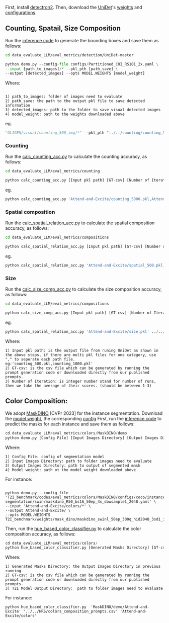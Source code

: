 First, install [detectron2](https://github.com/facebookresearch/detectron2/blob/main/INSTALL.md).
Then, download the [UniDet](https://github.com/xingyizhou/UniDet)'s
[weights](https://drive.google.com/file/d/110JSpmfNU__7T3IMSJwv0QSfLLo_AqtZ)
and [configurations](https://github.com/xingyizhou/UniDet/blob/master/configs/Partitioned_COI_RS101_2x.yaml).

## Counting, Spatail, Size Composition

Run the
[inference code](detection/UniDet-master/demo.py)
to generate the bounding boxes and save them as follows:
```bash
cd data_evaluate_LLM/eval_metrics/detection/UniDet-master
```
```python
python demo.py --config-file configs/Partitioned_COI_RS101_2x.yaml \
--input [path_to_images]/* --pkl_pth [path_save] \
--output [detected_images] --opts MODEL.WEIGHTS [model_weight]
```
Where:
```

1) path_to_images: folder of images need to evaluate
2) path_save: the path to the output pkl file to save detected information
3) detected_images: path to the folder to save visual detected images
4) model_weight: path to the weights downloaded above
```
eg.
```python demo.py --config-file configs/Partitioned_COI_RS101_2x.yaml --input  
"GLIGEN/visual/counting_500_img/*" --pkl_pth "../../counting/counting_500_1499.pkl"  --output "detected" --opts MODEL.WEIGHTS "Partitioned_COI_RS101_2x.pth"
```


### Counting 
Run the 
[calc_counting_acc.py](counting/calc_counting_acc.py)
to calculate the counting accuracy, as follows:
```bash
cd data_evaluate_LLM/eval_metrics/counting
```

```python
python calc_counting_acc.py [Input pkl path] [GT-csv] [Number of Iteration]
```
eg.
```python
python calc_counting_acc.py 'Attend-and-Excite/counting_5000.pkl,Attend-and-Excite/counting_500_1499.pkl' ../../HRS/counting_prompts.csv 1
```

### Spatial composition
Run the 
[calc_spatial_relation_acc.py](compositions/calc_spatial_relation_acc.py)
to calculate the spatial composition accuracy, as follows:
```bash
cd data_evaluate_LLM/eval_metrics/compositions
```
```python
python calc_spatial_relation_acc.py [Input pkl path] [GT-csv] [Number of Iteration]
```
eg.
```python
python calc_spatial_relation_acc.py 'Attend-and-Excite/spatial_500.pkl,Attend-and-Excite/spatial_1000.pkl' ../../HRS/spatial_compositions_prompts.csv 1
```
### Size
Run the 
[calc_size_comp_acc.py](compositions/calc_size_comp_acc.py)
to calculate the size composition accuracy, as follows:
```bash
cd data_evaluate_LLM/eval_metrics/compositions
```
```python
python calc_size_comp_acc.py [Input pkl path] [GT-csv] [Number of Iteration]
```
eg.
```python
python calc_spatial_relation_acc.py 'Attend-and-Excite/size.pkl' ../../HRS/size_compositions_prompts.csv 1
```
Where:
```
1) Input pkl path: is the output file from runing UniDet as shown in the above steps, if there are multi pkl files for one category, use "," to seperate each path file. eg:'counting_500.pkl,counting_1000.pkl'
2) GT-csv: is the csv file which can be generated by running the prompt generation code or downloaded directly from our published prompts.
3) Number of Iteration: is integer number stand for number of runs, then we take the average of their scores. (should be between 1-3)
```
## Color Composition:
We adopt [MaskDINO](https://arxiv.org/pdf/2206.02777.pdf) [CVPr 2023] for the instance segmentation.
Download the [model weight](https://github.com/IDEA-Research/detrex-storage/releases/download/maskdino-v0.1.0/maskdino_swinl_50ep_300q_hid2048_3sd1_panoptic_58.3pq.pth), the corresponding [config](colors/MaskDINO/configs/coco/instance-segmentation/swin/maskdino_R50_bs16_50ep_4s_dowsample1_2048.yaml) 
First, run the 
[inference code](colors/MaskDINO/demo/demo.py)
to predict the masks for each instance and save them as follows:
```python
cd data_evaluate_LLM/eval_metrics/colors/MaskDINO/demo
python demo.py [Config File] [Input Images Directory] [Output Images Directory] [Model Weights]
```
Where:
```
1) Config File: config of segmentation model
2) Input Images Directory: path to folder images need to evaluate
3) Output Images Directory: path to output of segmented mask
4) Model weight: path ot the model weight downloaded above
```
For instance:
```

python demo.py --config-file 'T2I_benchmark/codes/eval_metrics/colors/MaskDINO/configs/coco/instance-segmentation/swin/maskdino_R50_bs16_50ep_4s_dowsample1_2048.yaml' \
--input 'Attend-and-Excite/colors/*' \
--output Attend-and-Excite/ \
--opts MODEL.WEIGHTS T2I_benchmark/weights/mask_dino/maskdino_swinl_50ep_300q_hid2048_3sd1_instance_maskenhanced_mask52.3ap_box59.pth
```

Then, run the 
[hue_based_color_classifier.py](colors/hue_based_color_classifier.py)
to calculate the color composition accuracy, as follows:
```python
cd data_evaluate_LLM/eval_metrics/colors/
python hue_based_color_classifier.py [Generated Masks Directory] [GT-csv] [T2I Model Output Directory]
```
Where:
```
1) Generated Masks Directory: the Output Images Directory in previous running
2) GT-csv: is the csv file which can be generated by running the prompt generation code or downloaded directly from our published prompts.
3) T2I Model Output Directory:  path to folder images need to evaluate
```
For instance:
```
python hue_based_color_classifier.py  'MaskDINO/demo/Attend-and-Excite' '../../HRS/colors_composition_prompts.csv' 'Attend-and-Excite/colors'
```
